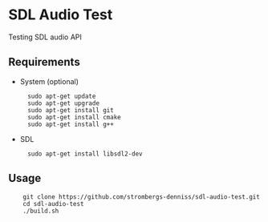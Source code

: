 # SDL Audio Test
Testing SDL audio API

## Requirements
* System (optional)

        sudo apt-get update
        sudo apt-get upgrade
        sudo apt-get install git
        sudo apt-get install cmake
        sudo apt-get install g++

* SDL

        sudo apt-get install libsdl2-dev

## Usage
        git clone https://github.com/strombergs-denniss/sdl-audio-test.git
        cd sdl-audio-test
        ./build.sh

